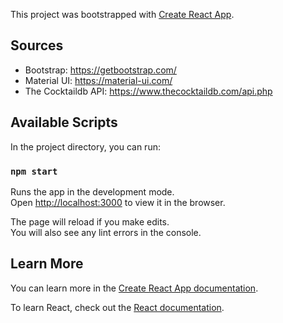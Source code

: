 This project was bootstrapped with [Create React App](https://github.com/facebook/create-react-app).

## Sources

- Bootstrap: https://getbootstrap.com/
- Material UI: https://material-ui.com/
- The Cocktaildb API: https://www.thecocktaildb.com/api.php

## Available Scripts

In the project directory, you can run:

### `npm start`

Runs the app in the development mode.<br />
Open [http://localhost:3000](http://localhost:3000) to view it in the browser.

The page will reload if you make edits.<br />
You will also see any lint errors in the console.

## Learn More

You can learn more in the [Create React App documentation](https://facebook.github.io/create-react-app/docs/getting-started).

To learn React, check out the [React documentation](https://reactjs.org/).
